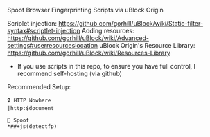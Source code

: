 Spoof Browser Fingerprinting Scripts via uBlock Origin

Scriplet injection: https://github.com/gorhill/uBlock/wiki/Static-filter-syntax#scriptlet-injection
Adding resources: https://github.com/gorhill/uBlock/wiki/Advanced-settings#userresourceslocation
uBlock Origin's Resource Library: https://github.com/gorhill/uBlock/wiki/Resources-Library
- If you use scripts in this repo, to ensure you have full control, I recommend self-hosting (via github)

Recommended Setup:
```
🔒 HTTP Nowhere
|http:$document

🧪 Spoof
*##+js(detectfp)
```
